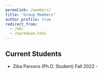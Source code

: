 ```yaml
---
permalink: /members/
title: "Group Members"
author_profile: true
redirect_from: 
  - /md/
  - /markdown.html
---
```


## Current Students

* Ziba Parsons (Ph.D. Student) Fall 2022 - 



